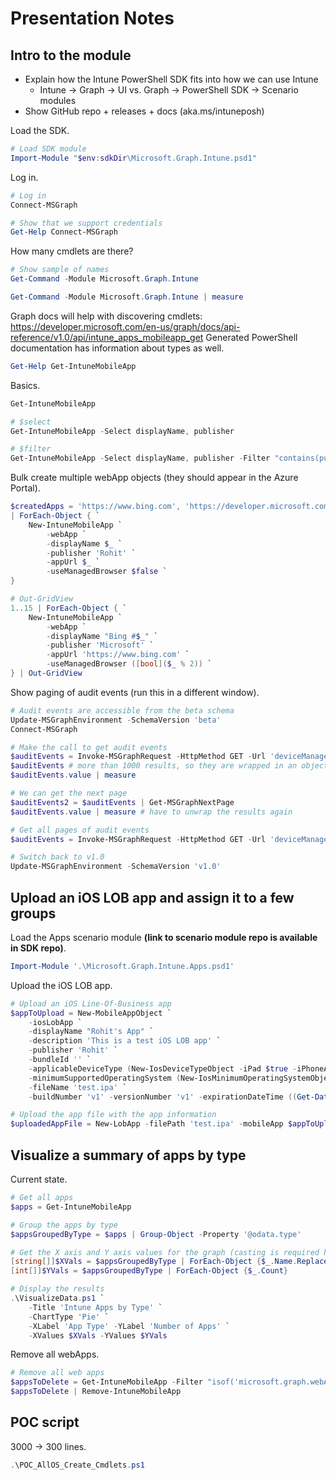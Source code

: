 # Presentation Notes
## Intro to the module
- Explain how the Intune PowerShell SDK fits into how we can use Intune
    - Intune -> Graph -> UI vs. Graph -> PowerShell SDK -> Scenario modules
- Show GitHub repo + releases + docs (aka.ms/intuneposh)

Load the SDK.
```PowerShell
# Load SDK module
Import-Module "$env:sdkDir\Microsoft.Graph.Intune.psd1"
```

Log in.
```PowerShell
# Log in
Connect-MSGraph

# Show that we support credentials
Get-Help Connect-MSGraph
```

How many cmdlets are there?
```PowerShell
# Show sample of names
Get-Command -Module Microsoft.Graph.Intune

Get-Command -Module Microsoft.Graph.Intune | measure
```

Graph docs will help with discovering cmdlets: https://developer.microsoft.com/en-us/graph/docs/api-reference/v1.0/api/intune_apps_mobileapp_get
Generated PowerShell documentation has information about types as well.
```PowerShell
Get-Help Get-IntuneMobileApp
```

Basics.
```PowerShell
Get-IntuneMobileApp

# $select
Get-IntuneMobileApp -Select displayName, publisher

# $filter
Get-IntuneMobileApp -Select displayName, publisher -Filter "contains(publisher, 'Microsoft')"
```

Bulk create multiple webApp objects (they should appear in the Azure Portal).
```PowerShell
$createdApps = 'https://www.bing.com', 'https://developer.microsoft.com/graph', 'https://portal.azure.com' `
| ForEach-Object { `
    New-IntuneMobileApp `
        -webApp `
        -displayName $_ `
        -publisher 'Rohit' `
        -appUrl $_ `
        -useManagedBrowser $false `
}

# Out-GridView
1..15 | ForEach-Object { `
    New-IntuneMobileApp `
        -webApp `
        -displayName "Bing #$_" `
        -publisher 'Microsoft' `
        -appUrl 'https://www.bing.com' `
        -useManagedBrowser ([bool]($_ % 2)) `
} | Out-GridView
```

Show paging of audit events (run this in a different window).
```PowerShell
# Audit events are accessible from the beta schema
Update-MSGraphEnvironment -SchemaVersion 'beta'
Connect-MSGraph

# Make the call to get audit events
$auditEvents = Invoke-MSGraphRequest -HttpMethod GET -Url 'deviceManagement/auditEvents'
$auditEvents # more than 1000 results, so they are wrapped in an object with the nextLink
$auditEvents.value | measure

# We can get the next page
$auditEvents2 = $auditEvents | Get-MSGraphNextPage
$auditEvents.value | measure # have to unwrap the results again

# Get all pages of audit events
$auditEvents = Invoke-MSGraphRequest -HttpMethod GET -Url 'deviceManagement/auditEvents' | Get-MSGraphAllPages

# Switch back to v1.0
Update-MSGraphEnvironment -SchemaVersion 'v1.0'
```

## Upload an iOS LOB app and assign it to a few groups
Load the Apps scenario module **(link to scenario module repo is available in SDK repo)**.
```PowerShell
Import-Module '.\Microsoft.Graph.Intune.Apps.psd1'
```

Upload the iOS LOB app.
```PowerShell
# Upload an iOS Line-Of-Business app
$appToUpload = New-MobileAppObject `
    -iosLobApp `
    -displayName "Rohit's App" `
    -description 'This is a test iOS LOB app' `
    -publisher 'Rohit' `
    -bundleId '' `
    -applicableDeviceType (New-IosDeviceTypeObject -iPad $true -iPhoneAndIPod $true) `
    -minimumSupportedOperatingSystem (New-IosMinimumOperatingSystemObject -v9_0 $true) `
    -fileName 'test.ipa' `
    -buildNumber 'v1' -versionNumber 'v1' -expirationDateTime ((Get-Date).AddDays(90))

# Upload the app file with the app information
$uploadedAppFile = New-LobApp -filePath 'test.ipa' -mobileApp $appToUpload
```

## Visualize a summary of apps by type
Current state.
```PowerShell
# Get all apps
$apps = Get-IntuneMobileApp

# Group the apps by type
$appsGroupedByType = $apps | Group-Object -Property '@odata.type'

# Get the X axis and Y axis values for the graph (casting is required here)
[string[]]$XVals = $appsGroupedByType | ForEach-Object {$_.Name.Replace('#microsoft.graph.', '')}
[int[]]$YVals = $appsGroupedByType | ForEach-Object {$_.Count}

# Display the results
.\VisualizeData.ps1 `
    -Title 'Intune Apps by Type' `
    -ChartType 'Pie' `
    -XLabel 'App Type' -YLabel 'Number of Apps' `
    -XValues $XVals -YValues $YVals
```

Remove all webApps.
```PowerShell
# Remove all web apps
$appsToDelete = Get-IntuneMobileApp -Filter "isof('microsoft.graph.webApp')"
$appsToDelete | Remove-IntuneMobileApp
```

## POC script
3000 -> 300 lines.
```PowerShell
.\POC_AllOS_Create_Cmdlets.ps1
```